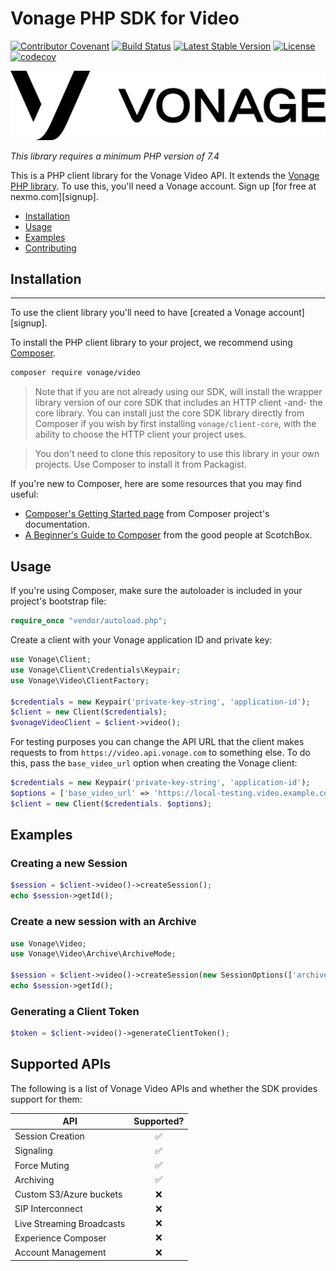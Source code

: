 # Vonage PHP SDK for Video

[![Contributor Covenant](https://img.shields.io/badge/Contributor%20Covenant-v2.0%20adopted-ff69b4.svg)](CODE_OF_CONDUCT.md)
[![Build Status](https://github.com/vonage/vonage-php-sdk-videos/workflows/build/badge.svg)](https://github.com/Vonage/vonage-php-sdk-core/actions?query=workflow%3Abuild)
[![Latest Stable Version](https://poser.pugx.org/vonage/video/v/stable)](https://packagist.org/packages/vonage/client)
[![License](https://img.shields.io/badge/License-Apache_2.0-blue.svg)](https://opensource.org/licenses/Apache-2.0)
[![codecov](https://codecov.io/gh/Vonage/vonage-php-sdk-video/branch/0.x/graph/badge.svg)](https://codecov.io/gh/vonage/vonage-php-sdk-core)

![The Vonage logo](./vonage_logo.png)

*This library requires a minimum PHP version of 7.4*

This is a PHP client library for the Vonage Video API. It extends the
[Vonage PHP library](https://raw.githubusercontent.com/Vonage/vonage-php-sdk-core). To use this, you'll need a Vonage account. Sign up [for free at 
nexmo.com][signup].

 * [Installation](#installation)
 * [Usage](#usage)
 * [Examples](#examples)
 * [Contributing](#contributing) 

## Installation
-----

To use the client library you'll need to have [created a Vonage account][signup]. 

To install the PHP client library to your project, we recommend using [Composer](https://getcomposer.org/).

```bash
composer require vonage/video
```

> Note that if you are not already using our SDK, will install the wrapper library version of our core SDK that includes an HTTP client -and- the core library. You can
> install just the core SDK library directly from Composer if you wish by first installing `vonage/client-core`, with the ability to choose the HTTP client your project
> uses.

> You don't need to clone this repository to use this library in your own projects. Use Composer to install it from Packagist.

If you're new to Composer, here are some resources that you may find useful:

* [Composer's Getting Started page](https://getcomposer.org/doc/00-intro.md) from Composer project's documentation.
* [A Beginner's Guide to Composer](https://scotch.io/tutorials/a-beginners-guide-to-composer) from the good people at ScotchBox.

## Usage

If you're using Composer, make sure the autoloader is included in your project's bootstrap file:

```php
require_once "vendor/autoload.php";
```

Create a client with your Vonage application ID and private key:

```php
use Vonage\Client;
use Vonage\Client\Credentials\Keypair;
use Vonage\Video\ClientFactory;

$credentials = new Keypair('private-key-string', 'application-id');
$client = new Client($credentials);
$vonageVideoClient = $client->video();
```

For testing purposes you can change the API URL that the client makes requests to
from `https://video.api.vonage.com` to something else. To do this, pass the `base_video_url` option
when creating the Vonage client:

```php
$credentials = new Keypair('private-key-string', 'application-id');
$options = ['base_video_url' => 'https://local-testing.video.example.com'];
$client = new Client($credentials. $options);
```
## Examples
### Creating a new Session
```php
$session = $client->video()->createSession();
echo $session->getId();
```

### Create a new session with an Archive
```php
use Vonage\Video;
use Vonage\Video\Archive\ArchiveMode;

$session = $client->video()->createSession(new SessionOptions(['archiveMode' => ArchiveMode::ALWAYS]));
echo $session->getId();
```

### Generating a Client Token
```php
$token = $client->video()->generateClientToken();
```

## Supported APIs

The following is a list of Vonage Video APIs and whether the SDK provides support for them:

| API                       | Supported? |
|---------------------------|:----------:|
| Session Creation          |     ✅      |
| Signaling                 |     ✅      |
| Force Muting              |     ✅      |
| Archiving                 |     ✅      |
| Custom S3/Azure buckets   |     ❌      |
| SIP Interconnect          |     ❌      |
| Live Streaming Broadcasts |     ❌      |
| Experience Composer       |     ❌      |
| Account Management        |     ❌      |